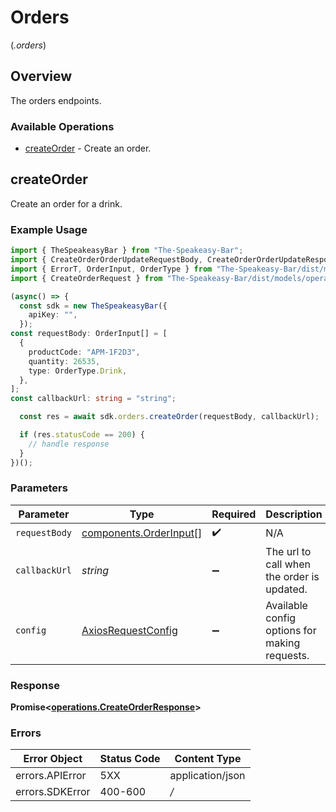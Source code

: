 # Orders
(*.orders*)

## Overview

The orders endpoints.

### Available Operations

* [createOrder](#createorder) - Create an order.

## createOrder

Create an order for a drink.

### Example Usage

```typescript
import { TheSpeakeasyBar } from "The-Speakeasy-Bar";
import { CreateOrderOrderUpdateRequestBody, CreateOrderOrderUpdateResponse } from "The-Speakeasy-Bar/dist/models/callbacks";
import { ErrorT, OrderInput, OrderType } from "The-Speakeasy-Bar/dist/models/components";
import { CreateOrderRequest } from "The-Speakeasy-Bar/dist/models/operations";

(async() => {
  const sdk = new TheSpeakeasyBar({
    apiKey: "",
  });
const requestBody: OrderInput[] = [
  {
    productCode: "APM-1F2D3",
    quantity: 26535,
    type: OrderType.Drink,
  },
];
const callbackUrl: string = "string";

  const res = await sdk.orders.createOrder(requestBody, callbackUrl);

  if (res.statusCode == 200) {
    // handle response
  }
})();
```

### Parameters

| Parameter                                                    | Type                                                         | Required                                                     | Description                                                  |
| ------------------------------------------------------------ | ------------------------------------------------------------ | ------------------------------------------------------------ | ------------------------------------------------------------ |
| `requestBody`                                                | [components.OrderInput](../../models/shared/orderinput.md)[] | :heavy_check_mark:                                           | N/A                                                          |
| `callbackUrl`                                                | *string*                                                     | :heavy_minus_sign:                                           | The url to call when the order is updated.                   |
| `config`                                                     | [AxiosRequestConfig](https://axios-http.com/docs/req_config) | :heavy_minus_sign:                                           | Available config options for making requests.                |


### Response

**Promise<[operations.CreateOrderResponse](../../models/operations/createorderresponse.md)>**
### Errors

| Error Object     | Status Code      | Content Type     |
| ---------------- | ---------------- | ---------------- |
| errors.APIError  | 5XX              | application/json |
| errors.SDKError  | 400-600          | */*              |

